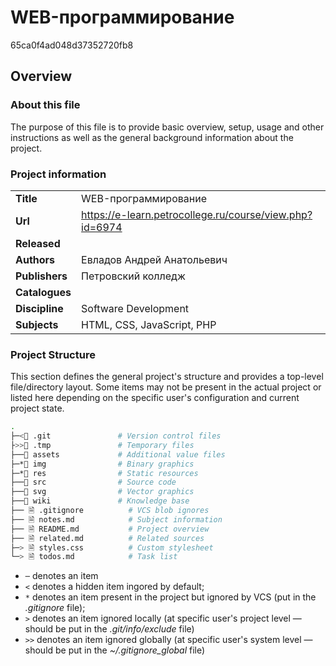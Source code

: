 # WEB-программирование
65ca0f4ad048d37352720fb8

## Overview

### About this file
The purpose of this file is to provide basic overview, setup, usage and other instructions as well as the general background information about the project.

### Project information

| | |
-- | --
**Title** | WEB-программирование
**Url** | https://e-learn.petrocollege.ru/course/view.php?id=6974
**Released** |
**Authors** | Евладов Андрей Анатольевич
**Publishers** | Петровский колледж
**Catalogues** |
**Discipline** | Software Development
**Subjects** | HTML, CSS, JavaScript, PHP

### Project Structure
This section defines the general project's structure and provides a top-level file/directory layout. Some items may not be present in the actual project or listed here depending on the specific user's configuration and current project state.

```sh
.
├─<📁 .git               # Version control files
├>>📁 .tmp               # Temporary files
├──📁 assets             # Additional value files
├─*📁 img                # Binary graphics
├─*📁 res                # Static resources
├──📁 src                # Source code
├──📁 svg                # Vector graphics
├──📁 wiki               # Knowledge base
├── 🗎 .gitignore          # VCS blob ignores
├── 🗎 notes.md            # Subject information
├── 🗎 README.md           # Project overview
├── 🗎 related.md          # Related sources
├─> 🗎 styles.css          # Custom stylesheet
└─> 🗎 todos.md            # Task list
```

- `─` denotes an item
- `<` denotes a hidden item ingored by default;
- `*` denotes an item present in the project but ignored by VCS (put in the *.gitignore* file);
- `>` denotes an item ignored locally (at specific user's project level — should be put in the *.git/info/exclude* file)
- `>>` denotes an item ignored globally (at specific user's system level — should be put in the *~/.gitignore_global* file)
